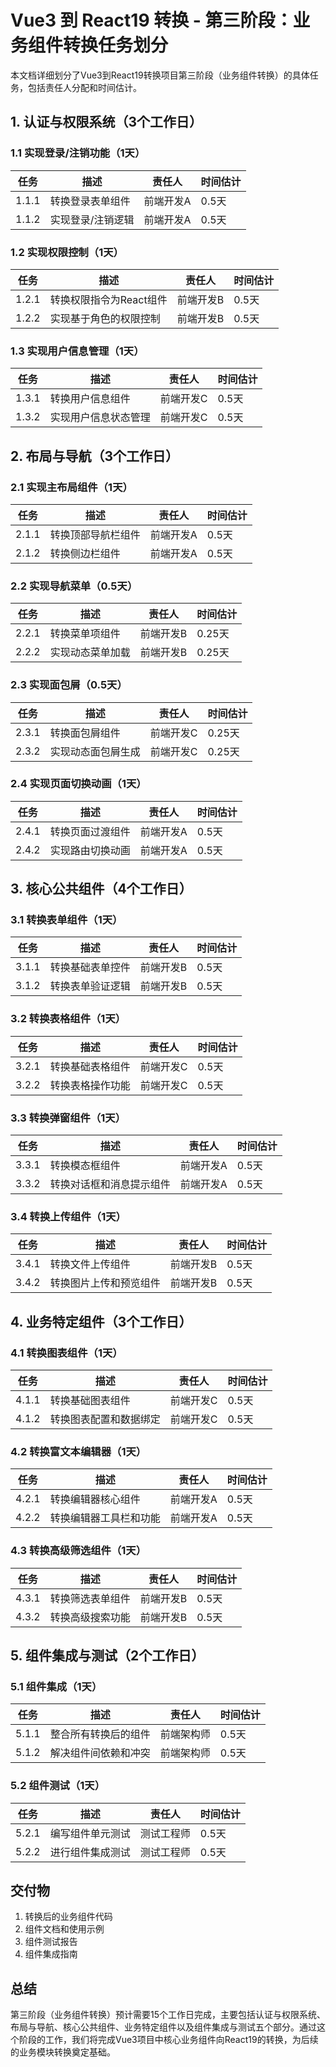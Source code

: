 # Vue3 到 React19 转换 - 第三阶段：业务组件转换任务划分

本文档详细划分了Vue3到React19转换项目第三阶段（业务组件转换）的具体任务，包括责任人分配和时间估计。

## 1. 认证与权限系统（3个工作日）

### 1.1 实现登录/注销功能（1天）
| 任务 | 描述 | 责任人 | 时间估计 |
| --- | --- | --- | --- |
| 1.1.1 | 转换登录表单组件 | 前端开发A | 0.5天 |
| 1.1.2 | 实现登录/注销逻辑 | 前端开发A | 0.5天 |

### 1.2 实现权限控制（1天）
| 任务 | 描述 | 责任人 | 时间估计 |
| --- | --- | --- | --- |
| 1.2.1 | 转换权限指令为React组件 | 前端开发B | 0.5天 |
| 1.2.2 | 实现基于角色的权限控制 | 前端开发B | 0.5天 |

### 1.3 实现用户信息管理（1天）
| 任务 | 描述 | 责任人 | 时间估计 |
| --- | --- | --- | --- |
| 1.3.1 | 转换用户信息组件 | 前端开发C | 0.5天 |
| 1.3.2 | 实现用户信息状态管理 | 前端开发C | 0.5天 |

## 2. 布局与导航（3个工作日）

### 2.1 实现主布局组件（1天）
| 任务 | 描述 | 责任人 | 时间估计 |
| --- | --- | --- | --- |
| 2.1.1 | 转换顶部导航栏组件 | 前端开发A | 0.5天 |
| 2.1.2 | 转换侧边栏组件 | 前端开发A | 0.5天 |

### 2.2 实现导航菜单（0.5天）
| 任务 | 描述 | 责任人 | 时间估计 |
| --- | --- | --- | --- |
| 2.2.1 | 转换菜单项组件 | 前端开发B | 0.25天 |
| 2.2.2 | 实现动态菜单加载 | 前端开发B | 0.25天 |

### 2.3 实现面包屑（0.5天）
| 任务 | 描述 | 责任人 | 时间估计 |
| --- | --- | --- | --- |
| 2.3.1 | 转换面包屑组件 | 前端开发C | 0.25天 |
| 2.3.2 | 实现动态面包屑生成 | 前端开发C | 0.25天 |

### 2.4 实现页面切换动画（1天）
| 任务 | 描述 | 责任人 | 时间估计 |
| --- | --- | --- | --- |
| 2.4.1 | 转换页面过渡组件 | 前端开发A | 0.5天 |
| 2.4.2 | 实现路由切换动画 | 前端开发A | 0.5天 |

## 3. 核心公共组件（4个工作日）

### 3.1 转换表单组件（1天）
| 任务 | 描述 | 责任人 | 时间估计 |
| --- | --- | --- | --- |
| 3.1.1 | 转换基础表单控件 | 前端开发B | 0.5天 |
| 3.1.2 | 转换表单验证逻辑 | 前端开发B | 0.5天 |

### 3.2 转换表格组件（1天）
| 任务 | 描述 | 责任人 | 时间估计 |
| --- | --- | --- | --- |
| 3.2.1 | 转换基础表格组件 | 前端开发C | 0.5天 |
| 3.2.2 | 转换表格操作功能 | 前端开发C | 0.5天 |

### 3.3 转换弹窗组件（1天）
| 任务 | 描述 | 责任人 | 时间估计 |
| --- | --- | --- | --- |
| 3.3.1 | 转换模态框组件 | 前端开发A | 0.5天 |
| 3.3.2 | 转换对话框和消息提示组件 | 前端开发A | 0.5天 |

### 3.4 转换上传组件（1天）
| 任务 | 描述 | 责任人 | 时间估计 |
| --- | --- | --- | --- |
| 3.4.1 | 转换文件上传组件 | 前端开发B | 0.5天 |
| 3.4.2 | 转换图片上传和预览组件 | 前端开发B | 0.5天 |

## 4. 业务特定组件（3个工作日）

### 4.1 转换图表组件（1天）
| 任务 | 描述 | 责任人 | 时间估计 |
| --- | --- | --- | --- |
| 4.1.1 | 转换基础图表组件 | 前端开发C | 0.5天 |
| 4.1.2 | 转换图表配置和数据绑定 | 前端开发C | 0.5天 |

### 4.2 转换富文本编辑器（1天）
| 任务 | 描述 | 责任人 | 时间估计 |
| --- | --- | --- | --- |
| 4.2.1 | 转换编辑器核心组件 | 前端开发A | 0.5天 |
| 4.2.2 | 转换编辑器工具栏和功能 | 前端开发A | 0.5天 |

### 4.3 转换高级筛选组件（1天）
| 任务 | 描述 | 责任人 | 时间估计 |
| --- | --- | --- | --- |
| 4.3.1 | 转换筛选表单组件 | 前端开发B | 0.5天 |
| 4.3.2 | 转换高级搜索功能 | 前端开发B | 0.5天 |

## 5. 组件集成与测试（2个工作日）

### 5.1 组件集成（1天）
| 任务 | 描述 | 责任人 | 时间估计 |
| --- | --- | --- | --- |
| 5.1.1 | 整合所有转换后的组件 | 前端架构师 | 0.5天 |
| 5.1.2 | 解决组件间依赖和冲突 | 前端架构师 | 0.5天 |

### 5.2 组件测试（1天）
| 任务 | 描述 | 责任人 | 时间估计 |
| --- | --- | --- | --- |
| 5.2.1 | 编写组件单元测试 | 测试工程师 | 0.5天 |
| 5.2.2 | 进行组件集成测试 | 测试工程师 | 0.5天 |

## 交付物

1. 转换后的业务组件代码
2. 组件文档和使用示例
3. 组件测试报告
4. 组件集成指南

## 总结

第三阶段（业务组件转换）预计需要15个工作日完成，主要包括认证与权限系统、布局与导航、核心公共组件、业务特定组件以及组件集成与测试五个部分。通过这个阶段的工作，我们将完成Vue3项目中核心业务组件向React19的转换，为后续的业务模块转换奠定基础。